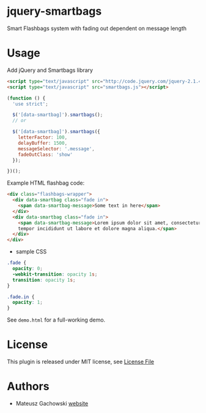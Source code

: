 # jquery-smartbags

Smart Flashbags system with fading out dependent on message length

# Usage

Add jQuery and Smartbags library

```html
<script type="text/javascript" src="http://code.jquery.com/jquery-2.1.4.min.js"></script>
<script type="text/javascript" src="smartbags.js"></script>
```

```js
(function () {
  'use strict';

  $('[data-smartbag]').smartbags();
  // or 

  $('[data-smartbag]').smartbags({
    letterFactor: 100,
    delayBuffer: 1500,
    messageSelector: '.message',
    fadeOutClass: 'show'
  });

})();
```

Example HTML flashbag code:

```html
<div class="flashbags-wrapper">
  <div data-smartbag class="fade in">
    <span data-smartbag-message>Some text in here</span>
  </div>
  <div data-smartbag class="fade in">
    <span data-smartbag-message>Lorem ipsum dolor sit amet, consectetur adipisicing elit, sed do eiusmod
    tempor incididunt ut labore et dolore magna aliqua.</span>
  </div>
</div>
```

+ sample CSS

```css
.fade {
  opacity: 0;
  -webkit-transition: opacity 1s;
  transition: opacity 1s;
}

.fade.in {
  opacity: 1;
}
```

See `demo.html` for a full-working demo.


# License

This plugin is released under MIT license, see [License File](./LICENSE)


# Authors
- Mateusz Gachowski [website](http://mgachowski.pl)